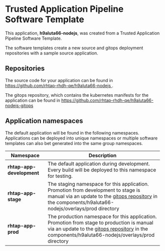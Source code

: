 # Trusted Application Pipeline Software Template

This application, **h9aluta66-nodejs**, was created from a Trusted Application Pipeline Software Template.

The software templates create a new source and gitops deployment repositories with a sample source application. 

## Repositories

The source code for your application can be found in [https://github.com/rhtap-rhdh-qe/h9aluta66-nodejs ](https://github.com/rhtap-rhdh-qe/h9aluta66-nodejs ).
 
The gitops repository, which contains the kubernetes manifests for the application can be found in 
[https://github.com/rhtap-rhdh-qe/h9aluta66-nodejs-gitops ](https://github.com/rhtap-rhdh-qe/h9aluta66-nodejs-gitops ) 

## Application namespaces 

The default application will be found in the following namespaces. Applications can be deployed into unique namespaces or multiple software templates can also bet generated into the same group namespaces.  

|  Namespace   |  Description   |  
| -------- | -------- |   
| **rhtap-app-development** | The default application during development. Every build will be deployed to this namespace for testing. | 
| **rhtap-app-stage** | The staging namespace for this application. Promotion from development to stage is manual via an update to the [gitops repository](https://github.com/rhtap-rhdh-qe/h9aluta66-nodejs-gitops ) in the components/h9aluta66-nodejs/overlays/prod directory |  
| **rhtap-app-prod** | The production namespace for this application. Promotion from stage to production is manual via an update to the [gitops repository](https://github.com/rhtap-rhdh-qe/h9aluta66-nodejs-gitops ) in the components/h9aluta66-nodejs/overlays/prod directory | 